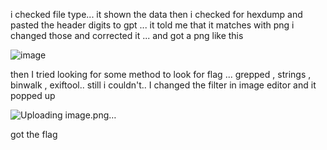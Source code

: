 i checked file type... it shown the data
then i checked for hexdump
and pasted the header digits to gpt ... it told me that it matches with png
i changed those and corrected it ... and got a png like this

![image](https://github.com/user-attachments/assets/9ad859a8-6a44-4b17-9798-ba7dfa6b320b)

then I tried looking for some method to look for flag ... grepped , strings , binwalk , exiftool..
still i couldn't.. 
I changed the filter in image editor and it popped up

![Uploading image.png…]()

got the flag

